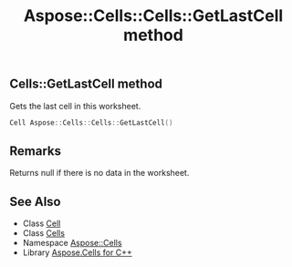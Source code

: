 ﻿---
title: Aspose::Cells::Cells::GetLastCell method
linktitle: GetLastCell
second_title: Aspose.Cells for C++ API Reference
description: 'Aspose::Cells::Cells::GetLastCell method. Gets the last cell in this worksheet in C++.'
type: docs
weight: 12200
url: /cpp/aspose.cells/cells/getlastcell/
---
## Cells::GetLastCell method


Gets the last cell in this worksheet.

```cpp
Cell Aspose::Cells::Cells::GetLastCell()
```

## Remarks


Returns null if there is no data in the worksheet. 
## See Also

* Class [Cell](../../cell/)
* Class [Cells](../)
* Namespace [Aspose::Cells](../../)
* Library [Aspose.Cells for C++](../../../)

